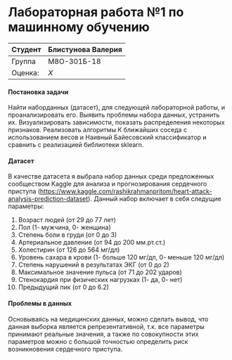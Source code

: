 # Лабораторная работа №1 по машинному обучению

| Студент | Блистунова Валерия |
|------|------|
| Группа  | М8О-301Б-18 |
| Оценка: | *X* |

#### Постановка задачи

Найти наборданных (датасет), для следующей лабораторной работы, и проанализировать его. Выявить проблемы набора данных, устранить их. Визуализировать зависимости, показать распределения некоторых признаков. Реализовать алгоритмы К ближайших соседа с использованием весов и Наивный Байесовский классификатор и сравнить с реализацией библиотеки sklearn.

#### Датасет

В качестве датасета я выбрала набор данных среди предложенных сообществом Kaggle для анализа и прогнозирования сердечного приступа (https://www.kaggle.com/rashikrahmanpritom/heart-attack-analysis-prediction-dataset). 
Данный набор включает в себя следущие параметры: 
1. Возраст людей (от 29 до 77 лет)
2. Пол (1- мужчина, 0- женщина)
3. Степень боли в груди (от 0 до 3)
4. Артериальное давление (от 94 до 200 мм.рт.ст.)
5. Холестирин (от 126 до 564 мг/дл)
6. Уровень сахара в крови (1- больше 120 мг/дл, 0- меньше 120 мг/дл)
7. Степень нарушений в результатах ЭКГ (от 0 до 2)
8. Максимальное значение пульса (от 71 до 202 ударов)
9. Стенокардия при физических нагрузках (1- да, 0- нет)
10. Предыдущий пик (от 0 до 6.2)

#### Проблемы в данных

Основываясь на медицинских данных, можно сделать вывод, что данная выборка является репрезентативной, т.к. все параметры принимают реальные значения, а также по совокупности этих параметров можно с большой точностью определить риск возникновения сердечного приступа.
